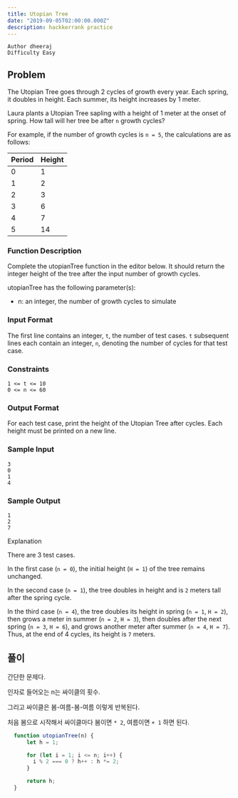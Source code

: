 ```yaml
---
title: Utopian Tree
date: "2019-09-05T02:00:00.000Z"
description: hackkerrank practice
---
```


```
Author dheeraj
Difficulty Easy
```

## Problem

The Utopian Tree goes through 2 cycles of growth every year. Each spring, it doubles in height. Each summer, its height increases by 1 meter.

Laura plants a Utopian Tree sapling with a height of 1 meter at the onset of spring. How tall will her tree be after `n` growth cycles?

For example, if the number of growth cycles is `n = 5`, the calculations are as follows:

|Period|Height|
|-|-|
|0|1|
|1|2|
|2|3|
|3|6|
|4|7|
|5|14|

### Function Description

Complete the utopianTree function in the editor below. It should return the integer height of the tree after the input number of growth cycles.

utopianTree has the following parameter(s):

- n: an integer, the number of growth cycles to simulate

### Input Format

The first line contains an integer, `t`, the number of test cases.
`t` subsequent lines each contain an integer, `n`, denoting the number of cycles for that test case.

### Constraints

```
1 <= t <= 10
0 <= n <= 60
```

### Output Format

For each test case, print the height of the Utopian Tree after  cycles. Each height must be printed on a new line.

### Sample Input

```
3
0
1
4
```

### Sample Output

```
1
2
7
```

Explanation

There are 3 test cases.

In the first case (`n = 0`), the initial height (`H = 1`) of the tree remains unchanged.

In the second case (`n = 1`), the tree doubles in height and is `2` meters tall after the spring cycle.

In the third case (`n = 4`), the tree doubles its height in spring (`n = 1`, `H = 2`), then grows a meter in summer (`n = 2`, `H = 3`), then doubles after the next spring (`n = 3`, `H = 6`), and grows another meter after summer (`n = 4`, `H = 7`). Thus, at the end of 4 cycles, its height is `7` meters.

## 풀이

간단한 문제다.

인자로 들어오는 n는 싸이클의 횟수.

그리고 싸이클은 봄-여름-봄-여름 이렇게 반복된다.

처음 봄으로 시작해서 싸이클마다 봄이면 `* 2`, 여름이면 `+ 1` 하면 된다.

```javascript
  function utopianTree(n) {
      let h = 1;

      for (let i = 1; i <= n; i++) {
        i % 2 === 0 ? h++ : h *= 2;
      }

      return h;
  }
```

